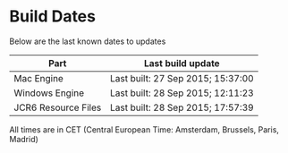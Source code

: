 # Build Dates

Below are the last known dates to updates

Part | Last build update
-----|-----
Mac Engine | Last built: 27 Sep 2015; 15:37:00
Windows Engine | Last built: 28 Sep 2015; 12:11:23
JCR6 Resource Files | Last built: 28 Sep 2015; 17:57:39
All times are in CET (Central European Time: Amsterdam, Brussels, Paris, Madrid)



